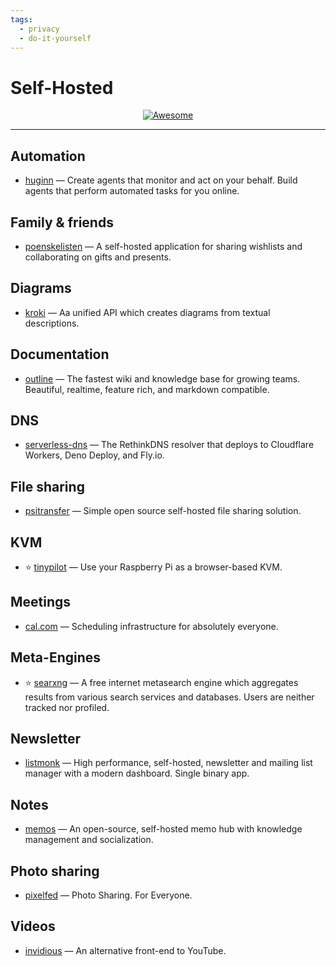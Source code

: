 ```yaml
---
tags:
  - privacy
  - do-it-yourself
---
```


# Self-Hosted

<div align="center">
    <a href="https://awesome.re">
        <img src="https://awesome.re/badge.svg" alt="Awesome">
    </a>
</div>

* * *

## Automation

- [huginn](https://github.com/huginn/huginn) — Create agents that monitor and act on your behalf. Build agents that perform automated tasks for you online.

## Family & friends

- [poenskelisten](https://github.com/aunefyren/poenskelisten) — A self-hosted application for sharing wishlists and collaborating on gifts and presents.

## Diagrams

- [kroki](https://github.com/yuzutech/kroki) — Aa unified API which creates diagrams from textual descriptions.

## Documentation

- [outline](https://github.com/outline/outline) — The fastest wiki and knowledge base for growing teams. Beautiful, realtime, feature rich, and markdown compatible.

## DNS

- [serverless-dns](https://github.com/serverless-dns/serverless-dns) — The RethinkDNS resolver that deploys to Cloudflare Workers, Deno Deploy, and Fly.io.

## File sharing

- [psitransfer](https://github.com/psi-4ward/psitransfer) — Simple open source self-hosted file sharing solution.

## KVM

- ⭐ [tinypilot](https://github.com/tiny-pilot/tinypilot) — Use your Raspberry Pi as a browser-based KVM.

## Meetings

- [cal.com](https://github.com/calcom/cal.com) — Scheduling infrastructure for absolutely everyone.

## Meta-Engines

- ⭐ [searxng](https://github.com/searxng/searxng) — A free internet metasearch engine which aggregates results from various search services and databases. Users are neither tracked nor profiled.

## Newsletter

- [listmonk](https://github.com/knadh/listmonk) — High performance, self-hosted, newsletter and mailing list manager with a modern dashboard. Single binary app.

## Notes

- [memos](https://github.com/usememos/memos) — An open-source, self-hosted memo hub with knowledge management and socialization.

## Photo sharing

- [pixelfed](https://github.com/pixelfed/pixelfed) — Photo Sharing. For Everyone.

## Videos

- [invidious](https://github.com/iv-org/invidious) — An alternative front-end to YouTube.
